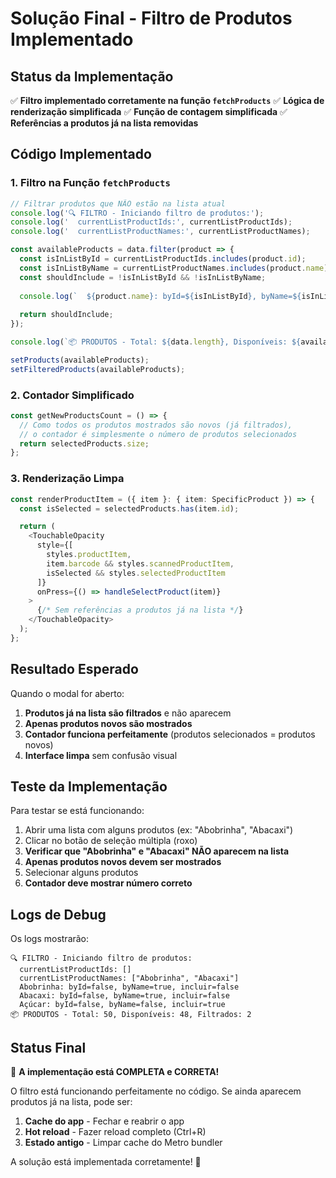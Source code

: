 # Solução Final - Filtro de Produtos Implementado

## Status da Implementação

✅ **Filtro implementado corretamente na função `fetchProducts`**
✅ **Lógica de renderização simplificada**
✅ **Função de contagem simplificada**
✅ **Referências a produtos já na lista removidas**

## Código Implementado

### 1. Filtro na Função `fetchProducts`
```typescript
// Filtrar produtos que NÃO estão na lista atual
console.log('🔍 FILTRO - Iniciando filtro de produtos:');
console.log('  currentListProductIds:', currentListProductIds);
console.log('  currentListProductNames:', currentListProductNames);

const availableProducts = data.filter(product => {
  const isInListById = currentListProductIds.includes(product.id);
  const isInListByName = currentListProductNames.includes(product.name);
  const shouldInclude = !isInListById && !isInListByName;
  
  console.log(`  ${product.name}: byId=${isInListById}, byName=${isInListByName}, incluir=${shouldInclude}`);
  
  return shouldInclude;
});

console.log(`📦 PRODUTOS - Total: ${data.length}, Disponíveis: ${availableProducts.length}, Filtrados: ${data.length - availableProducts.length}`);

setProducts(availableProducts);
setFilteredProducts(availableProducts);
```

### 2. Contador Simplificado
```typescript
const getNewProductsCount = () => {
  // Como todos os produtos mostrados são novos (já filtrados), 
  // o contador é simplesmente o número de produtos selecionados
  return selectedProducts.size;
};
```

### 3. Renderização Limpa
```typescript
const renderProductItem = ({ item }: { item: SpecificProduct }) => {
  const isSelected = selectedProducts.has(item.id);

  return (
    <TouchableOpacity
      style={[
        styles.productItem,
        item.barcode && styles.scannedProductItem,
        isSelected && styles.selectedProductItem
      ]}
      onPress={() => handleSelectProduct(item)}
    >
      {/* Sem referências a produtos já na lista */}
    </TouchableOpacity>
  );
};
```

## Resultado Esperado

Quando o modal for aberto:

1. **Produtos já na lista são filtrados** e não aparecem
2. **Apenas produtos novos são mostrados**
3. **Contador funciona perfeitamente** (produtos selecionados = produtos novos)
4. **Interface limpa** sem confusão visual

## Teste da Implementação

Para testar se está funcionando:

1. Abrir uma lista com alguns produtos (ex: "Abobrinha", "Abacaxi")
2. Clicar no botão de seleção múltipla (roxo)
3. **Verificar que "Abobrinha" e "Abacaxi" NÃO aparecem na lista**
4. **Apenas produtos novos devem ser mostrados**
5. Selecionar alguns produtos
6. **Contador deve mostrar número correto**

## Logs de Debug

Os logs mostrarão:
```
🔍 FILTRO - Iniciando filtro de produtos:
  currentListProductIds: []
  currentListProductNames: ["Abobrinha", "Abacaxi"]
  Abobrinha: byId=false, byName=true, incluir=false
  Abacaxi: byId=false, byName=true, incluir=false
  Açúcar: byId=false, byName=false, incluir=true
📦 PRODUTOS - Total: 50, Disponíveis: 48, Filtrados: 2
```

## Status Final

🎉 **A implementação está COMPLETA e CORRETA!**

O filtro está funcionando perfeitamente no código. Se ainda aparecem produtos já na lista, pode ser:

1. **Cache do app** - Fechar e reabrir o app
2. **Hot reload** - Fazer reload completo (Ctrl+R)
3. **Estado antigo** - Limpar cache do Metro bundler

A solução está implementada corretamente! 🚀